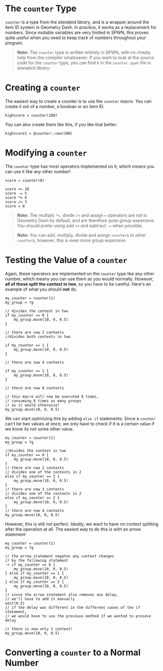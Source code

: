 # The `counter` Type

`counter` is a type from the _standard library_, and is a wrapper around the item ID system in Geometry Dash. In practice, it works as a replacement for numbers. Since mutable variables are very limited in SPWN, this proves quite useful when you need to keep track of numbers throughout your program.

> **Note:** The `counter` type is written entirely in SPWN, with no cheaty help from the compiler whatsoever. If you want to look at the source code for the `counter` type, you can find it in the `counter.spwn` file in _standard library_.

# Creating a `counter`

The easiest way to create a counter is to use the `counter` macro. You can create it out of a number, a boolean or an item ID.

```spwn
highscore = counter(100)
```

You can also create them like this, if you like that better:

```spwn
highscore1 = @counter::new(100)

```

# Modifying a `counter`

The `counter` type has most operators implemented on it, which means you can use it like any other number!

```spwn
score = counter(0)

score += 10
score -= 5
score *= 6
score /= 3
score = 0
```

> **Note:** The multiply `*=`, divide `/=` and assign `=` operators are not in Geometry Dash by default, and are therefore quite group-expensive. You should prefer using add `+=` and subtract `-=` when possible.

> **Note:** You can add, multiply, divide and assign `counter`s to other `counter`s, however, this is even more group expensive.

# Testing the Value of a `counter`

Again, these operators are implemented on the `counter` type like any other number, which means you can use them as you would normally. However, **all of these split the context in two**, so you have to be careful. Here's an example of what you should **not** do.

```spwn
my_counter = counter(1)
my_group = ?g

// divides the context in two
if my_counter == 0 {
    my_group.move(10, 0, 0.5)
}

// there are now 2 contexts
//divides both contexts in two

if my_counter == 1 {
    my_group.move(10, 0, 0.5)
}

// there are now 4 contexts

if my_counter == 2 {
    my_group.move(10, 0, 0.5)
}

// there are now 8 contexts

// this macro will now be executed 8 times,
// consuming 8 times as many groups
// as it would otherwise!
my_group.move(10, 0, 0.5)

```

We can start optimizing this by adding `else if` statements. Since a `counter` can't be two values at once, we only have to check if it is a certain value if we know its not some other value.

```spwn
my_counter = counter(1)
my_group = ?g

//divides the context in two
if my_counter == 0 {
    my_group.move(10, 0, 0.5)
}
// there are now 2 contexts
// divides one of the contexts in 2
else if my_counter == 1 {
    my_group.move(10, 0, 0.5)
}
// there are now 3 contexts
// divides one of the contexts in 2
else if my_counter == 2 {
    my_group.move(10, 0, 0.5)
}
// there are now 4 contexts
my_group.move(10, 0, 0.5)

```

However, this is still not perfect. Ideally, we want to have no context splitting after the operation at all. The easiest way to do this is with an arrow statement:

```spwn
my_counter = counter(1)
my_group = ?g

// the arrow statement negates any context changes
// by the following statement
-> if my_counter == 0 {
    my_group.move(10, 0, 0.5)
} else if my_counter == 1 {
    my_group.move(10, 0, 0.5)
} else if my_counter == 2 {
    my_group.move(10, 0, 0.5)
}
// since the arrow statement also removes any delay,
// we'll have to add it manually
wait(0.5)
// if the delay was different in the different cases of the if statement,
// we would have to use the previous method if we wanted to preseve delay

// there is now only 1 context!
my_group.move(10, 0, 0.5)
```

# Converting a `counter` to a Normal Number
